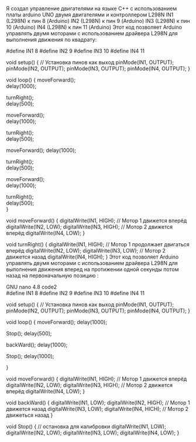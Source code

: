 Я создал управление двигателями на языке C++ с использованием платы arduino UNO двумя двигателями и контроллером L298N
IN1 (L298N) к пин 8 (Arduino)
IN2 (L298N) к пин 9 (Arduino)
IN3 (L298N) к пин 10 (Arduino)
IN4 (L298N) к пин 11 (Arduino)
Этот код позволяет Arduino управлять двумя моторами с использованием драйвера L298N для выполнения движения по квадрату:

#define IN1 8
#define IN2 9
#define IN3 10
#define IN4 11

void setup() {
  // Установка пинов как выход
  pinMode(IN1, OUTPUT);
  pinMode(IN2, OUTPUT);
  pinMode(IN3, OUTPUT);
  pinMode(IN4, OUTPUT);
}

void loop() {
  moveForward();  
  delay(1000);   
  
  turnRight();    
  delay(500);     
  
  moveForward();  
  delay(1000);    
  
  turnRight();   
  delay(500);    
  
  moveForward(); 
  delay(1000);    
  
  turnRight();   
  delay(500);    
  
  moveForward();  
  delay(1000);    
  
  turnRight();  
  delay(500);    
  }

void moveForward() {
  digitalWrite(IN1, HIGH); // Мотор 1 движется вперёд
  digitalWrite(IN2, LOW);
  digitalWrite(IN3, HIGH); // Мотор 2 движется вперёд
  digitalWrite(IN4, LOW);
}

void turnRight() {
  digitalWrite(IN1, HIGH); // Мотор 1 продолжает двигаться вперёд
  digitalWrite(IN2, LOW);
  digitalWrite(IN3, LOW);  // Мотор 2 движется назад
  digitalWrite(IN4, HIGH);
}
Этот код позволяет Arduino управлять двумя моторами с использованием драйвера L298N для выполнения движения вперед на протижении одной секунды потом назад на первоначальную позицию :
  

  GNU nano 4.8                                                                                       code2                                                                                                 
#define IN1 8
#define IN2 9
#define IN3 10
#define IN4 11

void setup() {
  // Установка пинов как выход
  pinMode(IN1, OUTPUT);
  pinMode(IN2, OUTPUT);
  pinMode(IN3, OUTPUT);
  pinMode(IN4, OUTPUT);
}

void loop() {
  moveForward();
  delay(1000);

  Stop();
  delay(500);

  backWard();
  delay(1000);

   Stop();
  delay(1000);

  }

void moveForward() {
  digitalWrite(IN1, HIGH); // Мотор 1 движется вперёд
  digitalWrite(IN2, LOW);
  digitalWrite(IN3, HIGH); // Мотор 2 движется вперёд
  digitalWrite(IN4, LOW);
}

void backWard() {
  digitalWrite(IN1, LOW);
  digitalWrite(IN2, HIGH); //  Мотор 1 движется назад
  digitalWrite(IN3, LOW);
  digitalWrite(IN4, HICH); // Мотор 2 движеться назад
}

 void Stop() { // остановка для калибровки
  digitalWrite(IN1, LOW);
  digitalWrite(IN2, LOW);
  digitalWrite(IN3, LOW);
  digitalWrite(IN4, LOW);
}


